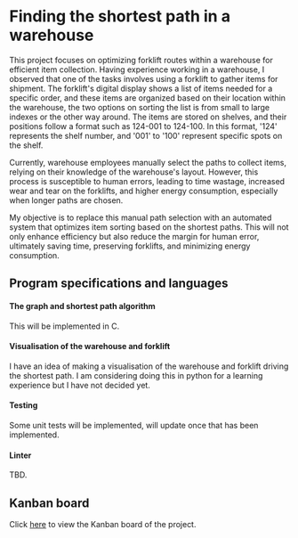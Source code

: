 # Finding the shortest path in a warehouse

This project focuses on optimizing forklift routes within a warehouse for efficient item collection. Having experience working in a warehouse, I observed that one of the tasks involves using a forklift to gather items for shipment. The forklift's digital display shows a list of items needed for a specific order, and these items are organized based on their location within the warehouse, the two options on sorting the list is from small to large indexes or the other way around. The items are stored on shelves, and their positions follow a format such as 124-001 to 124-100. In this format, '124' represents the shelf number, and '001' to '100' represent specific spots on the shelf.

Currently, warehouse employees manually select the paths to collect items, relying on their knowledge of the warehouse's layout. However, this process is susceptible to human errors, leading to time wastage, increased wear and tear on the forklifts, and higher energy consumption, especially when longer paths are chosen.

My objective is to replace this manual path selection with an automated system that optimizes item sorting based on the shortest paths. This will not only enhance efficiency but also reduce the margin for human error, ultimately saving time, preserving forklifts, and minimizing energy consumption.

## Program specifications and languages

#### The graph and shortest path algorithm
This will be implemented in C.

#### Visualisation of the warehouse and forklift
I have an idea of making a visualisation of the warehouse and forklift driving the shortest path. I am considering doing this in python for a learning experience but I have not decided yet.

#### Testing
Some unit tests will be implemented, will update once that has been implemented.

#### Linter
TBD.

## Kanban board
Click [here](https://github.com/users/simondereuver/projects/4) to view the Kanban board of the project.
